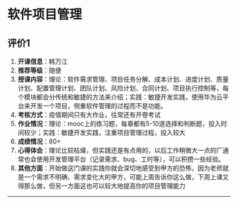 # 软件项目管理

## 评价1

1. **开课信息**：韩万江
2. **推荐等级**：随便
3. **授课内容**：理论：软件需求管理、项目任务分解、成本计划、进度计划、质量计划、配置管理计划、团队计划、风险计划、合同计划、项目执行控制等，每个模块都会分传统和敏捷的方法来介绍；实践：敏捷开发实践，使用华为云平台来开发一个项目，侧重软件管理的过程而不是功能。
4. **考核方式**：疫情期间只有大作业，往常还有开卷考试
5. **作业情况**：理论：mooc上的练习题，每章都有5-10道选择和判断题，投入时间较少；实践：敏捷开发实践，注重项目管理过程，投入较大
6. **成绩情况**：80+
7. **心得体会**：理论比较枯燥，但实践还是有点用的，以后工作稍微大一点的厂通常也会使用开发管理平台（记录需求、bug、工时等），可以积攒一些经验。
8. **其他方面**：开始做这门课的实践你就会深切地感受到甲方的恐怖，因为老师就是一个需求不明确、需求变化大的甲方，可能上周告诉你这么做，下周上课又得那么做，但另一方面这也可以较大地提高你的项目管理能力

---
